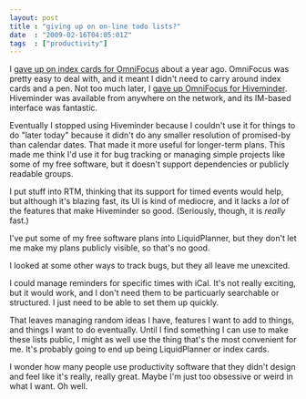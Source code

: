 ```yaml
---
layout: post
title : "giving up on on-line todo lists?"
date  : "2009-02-16T04:05:01Z"
tags  : ["productivity"]
---
```

I [gave up on index cards for OmniFocus](http://rjbs.manxome.org/rubric/entry/1578) about a year ago. OmniFocus was pretty easy to deal with, and it meant I didn't need to carry around index cards and a pen.  Not too much later, I [gave up OmniFocus for Hiveminder](http://rjbs.manxome.org/rubric/entry/1584).  Hiveminder was available from anywhere on the network, and its IM-based interface was fantastic.

Eventually I stopped using Hiveminder because I couldn't use it for things to do "later today" because it didn't do any smaller resolution of promised-by than calendar dates.  That made it more useful for longer-term plans.  This made me think I'd use it for bug tracking or managing simple projects like some of my free software, but it doesn't support dependencies or publicly readable groups.

I put stuff into RTM, thinking that its support for timed events would help, but although it's blazing fast, its UI is kind of mediocre, and it lacks a *lot* of the features that make Hiveminder so good.  (Seriously, though, it is *really* fast.)

I've put some of my free software plans into LiquidPlanner, but they don't let me make my plans publicly visible, so that's no good.

I looked at some other ways to track bugs, but they all leave me unexcited.

I could manage reminders for specific times with iCal.  It's not really exciting, but it would work, and I don't need them to be particuarly searchable or structured.  I just need to be able to set them up quickly.

That leaves managing random ideas I have, features I want to add to things, and things I want to do eventually.  Until I find something I can use to make these lists public, I might as well use the thing that's the most convenient for me. It's probably going to end up being LiquidPlanner or index cards.

I wonder how many people use productivity software that they didn't design and feel like it's really, really great.  Maybe I'm just too obsessive or weird in what I want.  Oh well.
